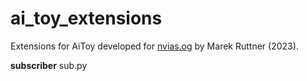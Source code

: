 # ai_toy_extensions
Extensions for AiToy developed for [nvias.og](link:https://nvias.org) by Marek Ruttner (2023). 

<b>subscriber</b>
sub.py
